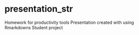 # presentation_str
Homework for productivity tools
Presentation created with using Rmarkdowns
Student project
